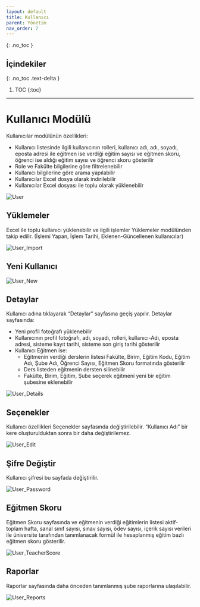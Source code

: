 ```yaml
---
layout: default
title: Kullanıcı
parent: Yönetim
nav_order: 7
---
```

{: .no_toc }

## İçindekiler
{: .no_toc .text-delta }

1. TOC
{:toc}

---
# Kullanıcı Modülü

Kullanıcılar modülünün özellikleri:

* Kullanıcı listesinde ilgili kullanıcının rolleri, kullanıcı adı, adı, soyadı, eposta adresi ile eğitmen ise verdiği eğitim sayısı ve eğitmen skoru, öğrenci ise aldığı eğitim sayısı ve öğrenci skoru gösterilir
* Role ve Fakülte bilgilerine göre filtrelenebilir
* Kullanıcı bilgilerine göre arama yapılabilir
* Kullanıcılar Excel dosya olarak indirilebilir
* Kullanıcılar Excel dosyası ile toplu olarak yüklenebilir

![User](/docs.toltekcampus.github.io/docs/media/modules/user/user.png)

## Yüklemeler

Excel ile toplu kullanıcı yüklenebilir ve ilgili işlemler Yüklemeler modülünden takip edilir. (İşlemi Yapan, İşlem Tarihi, Eklenen-Güncellenen kullanıcılar)

![User_Import](/docs.toltekcampus.github.io/docs/media/modules/user/user_import.png)

## Yeni Kullanıcı

![User_New](/docs.toltekcampus.github.io/docs/media/modules/user/user_new.png)

## Detaylar

Kullanıcı adına tıklayarak “Detaylar” sayfasına geçiş yapılır. Detaylar sayfasında:

* Yeni profil fotoğrafı yüklenebilir
* Kullanıcının profil fotoğrafı, adı, soyadı, rolleri, kullanıcı-Adı, eposta adresi, sisteme kayıt tarihi, sisteme son giriş tarihi gösterilir
* Kullanıcı Eğitmen ise:
  * Eğitmenin verdiği derslerin listesi Fakülte, Birim, Eğitim Kodu, Eğitim Adı, Şube Adı, Öğrenci Sayısı, Eğitmen Skoru formatında gösterilir
  * Ders listeden eğitmenin dersten silinebilir
  * Fakülte, Birim, Eğitim, Şube seçerek eğitmeni yeni bir eğitim şubesine eklenebilir

![User_Details](/docs.toltekcampus.github.io/docs/media/modules/user/user_details.png)

## Seçenekler

Kullanıcı özellikleri Seçenekler sayfasında değiştirilebilir. “Kullanıcı Adı” bir kere oluşturulduktan sonra bir daha değiştirilemez.

![User_Edit](/docs.toltekcampus.github.io/docs/media/modules/user/user_edit.png)

## Şifre Değiştir

Kullanıcı şifresi bu sayfada değiştirilir.

![User_Password](/docs.toltekcampus.github.io/docs/media/modules/user/user_password.png)

## Eğitmen Skoru

Eğitmen Skoru sayfasında ve eğitmenin verdiği eğitimlerin listesi aktif-toplam hafta, sanal sınıf sayısı, sınav sayısı, ödev sayısı, içerik sayısı verileri ile üniversite tarafından tanımlanacak formül ile hesaplanmış eğitim bazlı eğitmen skoru gösterilir. 

![User_TeacherScore](/docs.toltekcampus.github.io/docs/media/modules/user/user_teacherscore.png)

## Raporlar

Raporlar sayfasında daha önceden tanımlanmış şube raporlarına ulaşılabilir.

![User_Reports](/docs.toltekcampus.github.io/docs/media/modules/user/user_reports.png)

